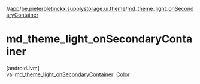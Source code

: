 //[app](../../index.md)/[be.pieterpletinckx.supplystorage.ui.theme](index.md)/[md_theme_light_onSecondaryContainer](md_theme_light_on-secondary-container.md)

# md_theme_light_onSecondaryContainer

[androidJvm]\
val [md_theme_light_onSecondaryContainer](md_theme_light_on-secondary-container.md): [Color](https://developer.android.com/reference/kotlin/androidx/compose/ui/graphics/Color.html)
